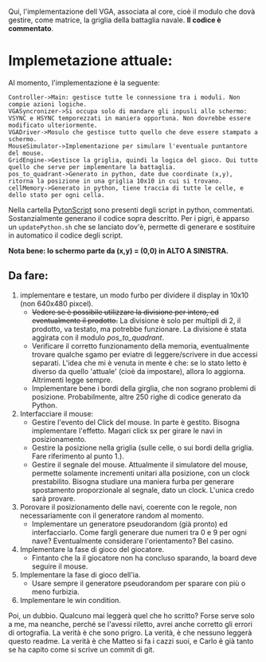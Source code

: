 Qui, l'implementazione dell VGA, associata al core, cioè il modulo che dovà gestire, come matrice, la griglia della battaglia navale. **Il codice è commentato**.
# Implemetazione attuale:
Al momento, l'implementazione è la seguente:

```sequence
Controller->Main: gestisce tutte le connessione tra i moduli. Non compie azioni logiche.
VGASyncronizer->Si occupa solo di mandare gli inpusli allo schermo: VSYNC e HSYNC temporezzati in maniera opportuna. Non dovrebbe essere modificato ulteriormente.
VGADriver->Mosulo che gestisce tutto quello che deve essere stampato a schermo.
MouseSimulator->Implementazione per simulare l'eventuale puntantore del mouse. 
GridEngine->Gestisce la griglia, quindi la logica del gioco. Qui tutto quello che serve per implementare la battaglia.
pos_to_quadrant->Generato in python, date due coordinate (x,y), ritorna la posizione in una griglia 10x10 in cui si trovano.
cellMemory->Generato in python, tiene traccia di tutte le celle, e dello stato per ogni cella.
```

Nella cartella [PytonScript](/Core/PythonScript) sono presenti degli script in python, commentati. Sostanzialmente generano il codice sopra descritto. Per i pigri, è apparso un `updatePython.sh` che se lanciato dov'è, permette di generare e sostituire in automatico il codice degli script.

**Nota bene: lo schermo parte da (x,y) = (0,0) in ALTO A SINISTRA.**

## Da fare:
1. implementare e testare, un modo furbo per dividere il display in 10x10 (non 640x480 pixcel).
   - ~~Vedere se è possibile utilizzare la divisione per intero, ed eventualmente il prodotto.~~ La divisione è solo per multipli di 2, il prodotto, va testato, ma potrebbe funzionare. La divisione è stata aggirata con il modulo  *pos_to_quadrant*. 
   - Verificare il corretto funzionamento della memoria, eventualmente trovare qualche sgamo per eviatre di leggere/scrivere in due accessi separati. L'idea che mi è venuta in mente è che: se lo stato letto è diverso da quello 'attuale' (cioè da impostare), allora lo aggiorna. Altrimenti legge sempre.
   - Implementare bene i bordi della girglia, che non sograno problemi di posizione. Probabilmente, altre 250 righe di codice generato da Python.
2. Interfacciare il mouse:
   - Gestire l'evento del Click del mouse. In parte è gestito. Bisogna implementare l'effetto. Magari click sx per girare le navi in posizionamento.
   - Gestire la posizione nella griglia (sulle celle, o sui bordi della griglia. Fare riferimento al punto 1.).
   - Gestire il segnale del mouse. Attualmente il simulatore del mouse, permette solamente incrementi unitari alla posizione, con un clock prestabilito. Bisogna studiare una maniera furba per generare spostamento proporzionale al segnale, dato un clock. L'unica credo sarà provare.
3. Porovare il posizionamento delle navi, coerente con le regole, non necessariamente con il generatore random al momento.
   - Implementare un generatore pseudorandom (già pronto) ed interfacciarlo. Come fargli generare due numeri tra 0 e 9 per ogni nave? Eventualmente considerare l'orientamento? Bel casino.
4. Implementare la fase di gioco del giocatore.
   - Fintanto che la il giocatore non ha concluso sparando, la board deve seguire il mouse.
5. Implementare la fase di gioco dell'ia.
   - Usare sempre il generatore pseudorandom per sparare con più o meno furbizia.  
6. Implementare le win condition.

Poi, un dubbio. Qualcuno mai leggerà quel che ho scritto? Forse serve solo a me, ma neanche, perché se l'avessi riletto, avrei anche corretto gli errori di ortografia. La verità è che sono prigro. La verità, è che nessuno leggerà questo readme. La verità è che Matteo si fa i cazzi suoi, e Carlo è già tanto se ha capito come si scrive un commit di git.
